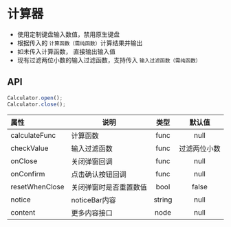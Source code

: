 # 计算器

- 使用定制键盘输入数值，禁用原生键盘
- 根据传入的 `计算函数（需纯函数）`计算结果并输出
- 如未传入计算函数， 直接输出输入值
- 现有过滤两位小数的输入过滤函数，支持传入 `输入过滤函数（需纯函数）`



## API

```js
Calculator.open();
Calculator.close();
```


| 属性   | 说明      |   类型   |   默认值   |
| :-------- | ------ | :----: | :-----: |
| calculateFunc | 计算函数 | func | null |
| checkValue | 输入过滤函数 | func | 过滤两位小数 |
| onClose | 关闭弹窗回调 | func | null |
| onConfirm | 点击确认按钮回调 | func | null |
| resetWhenClose | 关闭弹窗时是否重置数值 | bool | false |
| notice | noticeBar内容 | string | null |
| content | 更多内容接口 | node | null |
